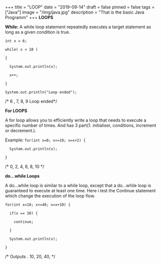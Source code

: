 +++
title = "LOOP"
date = "2019-09-14"
draft = false
pinned = false
tags = ["Java"]
image = "/img/java.jpg"
description = "That is the basic Java Programm"
+++
**LOOPS**

**While:** A while loop statement repeatedly executes a target statement as long as a given condition is true.

`int x = 6;`

`while( x < 10 )`

`{`

`  System.out.println(x);`

`  x++;`

`}`

`System.out.println("Loop ended");`

/\* 6 , 7, 8, 9 Loop ended\*/

**For LOOPS**

A for loop allows you to efficiently write a loop that needs to execute a specific number of times. And has 3 part(1. initialiser, conditions, increment or decrement.).

Example: `for(int x=0; x<=10; x=x+2) {`

`  System.out.println(x);`

`}`

/\* 0, 2, 4, 6, 8, 10 \*/

**do...while Loops**

A do...while loop is similar to a while loop, except that a do...while loop is guaranteed to execute at least one time. Here i test the Continue statement which change the execution of the loop flow.

`for(int x=10; x<=40; x=x+10) {`

`  if(x == 30) {`

`    continue;`

`  }`

`  System.out.println(x);`

`}`

/\* Outputs . 10, 20,  40, \*/
